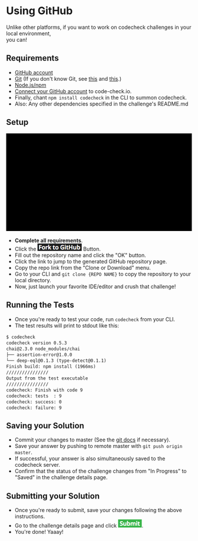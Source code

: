 # Using GitHub
Unlike other platforms, if you want to work on codecheck challenges in your local environment,  
you can!  

## Requirements
- <a href="https://github.com/join" target="_blank"> GitHub account</a>
- <a href="https://git-scm.com/" target="_blank">Git</a> (If you don't know Git, see <a href="https://try.github.io/" target="_blank">this</a> and <a href="https://git-scm.com/doc" target="_blank">this</a>.)
- <a href="https://nodejs.org/en/download/" target="_blank">Node.js/npm</a>
- <a href=
"https://app.code-check.io/settings/social" target="_blank">Connect your GitHub account</a> to code-check.io.
- Finally, chant `npm install codecheck` in the CLI to summon codecheck.
- Also: Any other dependencies specified in the challenge's README.md

## Setup

![Setting up your challenge locally with GitHub](images/start_challenge_github.gif)

- **Complete all requirements**.
- Click the ![Fork to / Open with GitHub](images/open_github.png) Button.
- Fill out the repository name and click the "OK" button.
- Click the link to jump to the generated GitHub repository page.
- Copy the repo link from the "Clone or Download" menu.
- Go to your CLI and `git clone {REPO NAME}` to copy the repository to your local directory.
- Now, just launch your favorite IDE/editor and crush that challenge!

## Running the Tests

- Once you're ready to test your code, run `codecheck` from your CLI.
- The test results will print to stdout like this:
```
$ codecheck
codecheck version 0.5.3
chai@2.3.0 node_modules/chai
├── assertion-error@1.0.0
└── deep-eql@0.1.3 (type-detect@0.1.1)
Finish build: npm install (1966ms)
////////////////
Output from the test executable
////////////////
codecheck: Finish with code 9
codecheck: tests  : 9
codecheck: success: 0
codecheck: failure: 9
```

## Saving your Solution
- Commit your changes to master (See the <a href="https://git-scm.com/book/en/v2/Git-Basics-Recording-Changes-to-the-Repository" target="_blank">git docs</a> if necessary).
- Save your answer by pushing to remote master with `git push origin master`.
- If successful, your answer is also simultaneously saved to the codecheck server.  
- Confirm that the status of the challenge changes from "In Progress" to "Saved" in the challenge details page.

## Submitting your Solution
- Once you're ready to submit, save your changes following the above instructions.
- Go to the challenge details page and click ![submit](images/submit.png).
- You're done! Yaaay!
